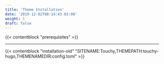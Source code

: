 ```yaml
---
title: 'Theme Installation'
date: '2019-12-02T08:14:43-03:00'
weight: 1
draft: false
---
```


{{< contentblock "prerequisites" >}}

---

{{< contentblock "installation-old" "SITENAME:Touchy,THEMEPATH:touchy-hugo,THEMENAMEDIR:config.toml" >}}
